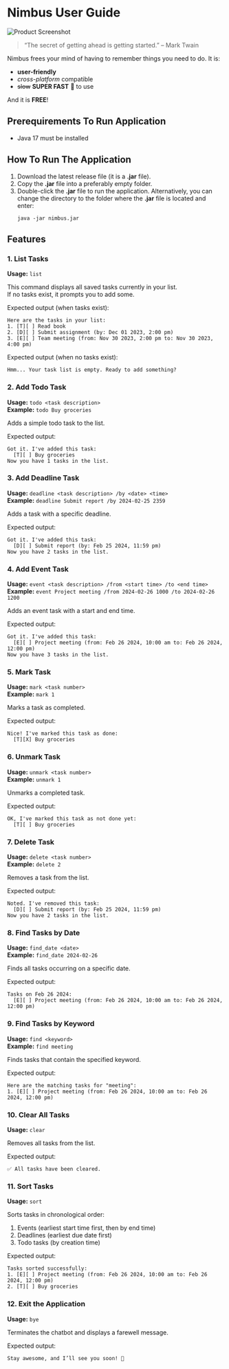 # Nimbus User Guide

![Product Screenshot](Ui.png)

> “The secret of getting ahead is getting started.” – Mark Twain

Nimbus frees your mind of having to remember things you need to do. It is:
- **user-friendly**
- *cross-platform* compatible
- ~~slow~~ **SUPER FAST** 🚀 to use

And it is **FREE**!  

## Prerequirements To Run Application

- Java 17 must be installed

## How To Run The Application

1. Download the latest release file (it is a **.jar** file).
2. Copy the **.jar** file into a preferably empty folder.
3. Double-click the **.jar** file to run the application. Alternatively, you can change the directory to the folder where the **.jar** file is located and enter:
   ```
   java -jar nimbus.jar
   ```

## Features

### 1. List Tasks

**Usage:** `list`

This command displays all saved tasks currently in your list.  
If no tasks exist, it prompts you to add some.

Expected output (when tasks exist):
```
Here are the tasks in your list:
1. [T][ ] Read book
2. [D][ ] Submit assignment (by: Dec 01 2023, 2:00 pm)
3. [E][ ] Team meeting (from: Nov 30 2023, 2:00 pm to: Nov 30 2023, 4:00 pm)
```
Expected output (when no tasks exist):
```
Hmm... Your task list is empty. Ready to add something?
```

### 2. Add Todo Task

**Usage:** `todo <task description>`  
**Example:** `todo Buy groceries`

Adds a simple todo task to the list.

Expected output:
```
Got it. I've added this task:
  [T][ ] Buy groceries
Now you have 1 tasks in the list.
```

### 3. Add Deadline Task

**Usage:** `deadline <task description> /by <date> <time>`  
**Example:** `deadline Submit report /by 2024-02-25 2359`

Adds a task with a specific deadline.

Expected output:
```
Got it. I've added this task:
  [D][ ] Submit report (by: Feb 25 2024, 11:59 pm)
Now you have 2 tasks in the list.
```

### 4. Add Event Task

**Usage:** `event <task description> /from <start time> /to <end time>`  
**Example:** `event Project meeting /from 2024-02-26 1000 /to 2024-02-26 1200`

Adds an event task with a start and end time.

Expected output:
```
Got it. I've added this task:
  [E][ ] Project meeting (from: Feb 26 2024, 10:00 am to: Feb 26 2024, 12:00 pm)
Now you have 3 tasks in the list.
```

### 5. Mark Task

**Usage:** `mark <task number>`  
**Example:** `mark 1`

Marks a task as completed.

Expected output:
```
Nice! I've marked this task as done:
  [T][X] Buy groceries
```

### 6. Unmark Task

**Usage:** `unmark <task number>`  
**Example:** `unmark 1`

Unmarks a completed task.

Expected output:
```
OK, I've marked this task as not done yet:
  [T][ ] Buy groceries
```

### 7. Delete Task

**Usage:** `delete <task number>`  
**Example:** `delete 2`

Removes a task from the list.

Expected output:
```
Noted. I've removed this task:
  [D][ ] Submit report (by: Feb 25 2024, 11:59 pm)
Now you have 2 tasks in the list.
```

### 8. Find Tasks by Date

**Usage:** `find_date <date>`  
**Example:** `find_date 2024-02-26`

Finds all tasks occurring on a specific date.

Expected output:
```
Tasks on Feb 26 2024:
  [E][ ] Project meeting (from: Feb 26 2024, 10:00 am to: Feb 26 2024, 12:00 pm)
```

### 9. Find Tasks by Keyword

**Usage:** `find <keyword>`  
**Example:** `find meeting`

Finds tasks that contain the specified keyword.

Expected output:
```
Here are the matching tasks for "meeting":
1. [E][ ] Project meeting (from: Feb 26 2024, 10:00 am to: Feb 26 2024, 12:00 pm)
```

### 10. Clear All Tasks

**Usage:** `clear`

Removes all tasks from the list.

Expected output:
```
✅ All tasks have been cleared.
```

### 11. Sort Tasks

**Usage:** `sort`

Sorts tasks in chronological order:
1. Events (earliest start time first, then by end time)
2. Deadlines (earliest due date first)
3. Todo tasks (by creation time)

Expected output:
```
Tasks sorted successfully:
1. [E][ ] Project meeting (from: Feb 26 2024, 10:00 am to: Feb 26 2024, 12:00 pm)
2. [T][ ] Buy groceries
```

### 12. Exit the Application

**Usage:** `bye`

Terminates the chatbot and displays a farewell message.

Expected output:
```
Stay awesome, and I’ll see you soon! 👋
```
